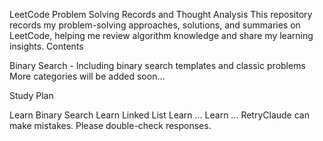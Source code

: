 LeetCode Problem Solving Records and Thought Analysis
This repository records my problem-solving approaches, solutions, and summaries on LeetCode, helping me review algorithm knowledge and share my learning insights.
Contents

Binary Search - Including binary search templates and classic problems
More categories will be added soon...

Study Plan

 Learn Binary Search
 Learn Linked List
 Learn ...
 Learn ...
RetryClaude can make mistakes. Please double-check responses.

